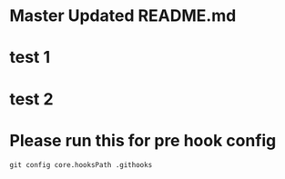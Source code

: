 # Master Updated README.md
# test 1 
# test 2
# Please run this for pre hook config 

```
git config core.hooksPath .githooks
```